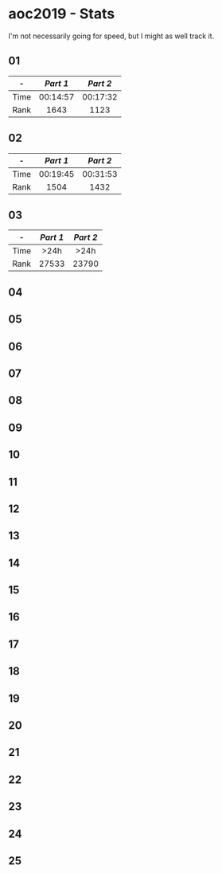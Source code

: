 # aoc2019 - Stats

I'm not necessarily going for speed, but I might as well track it.

## 01

| -    | *Part 1* | *Part 2* |
| :--: | :--:     | :--:     |
| Time | 00:14:57 | 00:17:32 |
| Rank | 1643     | 1123     |

## 02

| -    | *Part 1* | *Part 2* |
| :--: | :--:     | :--:     |
| Time | 00:19:45 | 00:31:53 |
| Rank | 1504     | 1432     |

## 03

| -    | *Part 1* | *Part 2* |
| :--: | :--:     | :--:     |
| Time | >24h     | >24h     |
| Rank | 27533    | 23790    |

## 04
## 05
## 06
## 07
## 08
## 09
## 10
## 11
## 12
## 13
## 14
## 15
## 16
## 17
## 18
## 19
## 20
## 21
## 22
## 23
## 24
## 25
